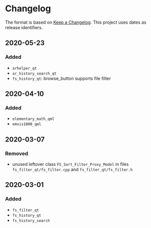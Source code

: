 # Changelog

The format is based on [Keep a Changelog](https://keepachangelog.com/en/1.0.0/).
This project uses dates as release identifiers.


## 2020-05-23


### Added

- `arhelper_qt`
- `ar_history_search_qt`
- `fs_history_qt`: browse_button supports file filter


## 2020-04-10


### Added

- `elementary_math_qml`
- `emvis1000_qml`


## 2020-03-07


### Removed

- unused leftover class `FS_Sort_Filter_Proxy_Model` in files `fs_filter_qt/fs_filter.cpp` and `fs_filter_qt/fs_filter.h`


## 2020-03-01


### Added

- `fs_filter_qt`
- `fs_history_qt`
- `fs_history_search`
